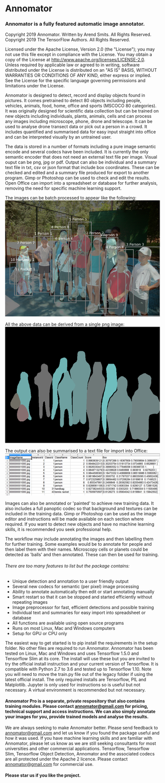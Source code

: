 # Annomator

### Annomator is a fully featured automatic image annotator.  

Copyright 2019 Annomator.  Written by Arend Smits.  All Rights Reserved.  
Copyright 2019 The TensorFlow Authors.  All Rights Reserved.

Licensed under the Apache License, Version 2.0 (the "License"); you may not use this file except in compliance with the License.  You may obtain a copy of the License at http://www.apache.org/licenses/LICENSE-2.0.  Unless required by applicable law or agreed to in writing, software distributed under the License is distributed on an "AS IS" BASIS, WITHOUT WARRANTIES OR CONDITIONS OF ANY KIND, either express or implied.  See the License for the specific language governing permissions and limitations under the License.

Annomator is designed to detect, record and display objects found in pictures.  It comes pretrained to detect 80 objects including people, vehicles, animals, food, home, office and sports (MSCOCO 80 categories).  It was originally designed for scientific data collection but can be trained on new objects including individuals, plants, animals, cells and can process any images including microscope, phone, drone and telescope.  It can be used to analyse drone transect data or pick out a person in a crowd.  It includes quantified and summarised data for easy input straight into office and can be interpreted visually by an untrained user.  

The data is stored in a number of formats including a pure image semantic encode and several codecs have been included.  It is currently the only semantic encoder that does not need an external text file per image.  Visual ouput can be png, jpg or pdf.  Output can also be individual and a summary text file in txt, csv or json format that include box coordinates.  These can be checked and edited and a summary file produced for export to another program.  Gimp or Photoshop can be used to check and edit the results.  Open Office can import into a spreadsheet or database for further analysis, removing the need for specific machine learning support.

The images can be batch processed to appear like the following:
![Compound image](setup/media/visual1.png)

All the above data can be derived from a single png image:
![Codec image](setup/media/mask1.png)

The output can also be summarised to a text file for import into Office:
![Text image](setup/media/text1.png)

Images can also be annotated or 'painted' to achieve new training data.  It also includes a full panoptic codec so that background and textures can be included in the training data.  Gimp or Photoshop can be used as the image editor and instructions will be made available on each section where required.  If you want to detect new objects and have no machine learning skills, it is recommended you seek professional help.  

The workflow may include annotating the images and then labelling them for further training.  Some examples would be to annotate for people and then label them with their names.  Microscopy cells or planets could be detected as 'balls' and then annotated.  These can then be used for training.  

###### There are too many features to list but the package contains:
- Unique detection and annotation to a user friendly output
- Several new codecs for semantic (per pixel) image processing
- Ability to annotate automatically then edit or start annotating manually
- Smart restart so that it can be stopped and started efficiently without repeating images
- Image preprocessor for fast, efficient detections and possible training
- Individual text and summaries for easy import into spreadsheet or database
- All functions are available using open source programs
- Runs on most Linux, Mac and Windows computers
- Setup for GPU or CPU only

The easiest way to get started is to pip install the requirements in the setup folder.  No other files are required to run Annomator.  Annomator has been tested on Linux, Mac and Windows and uses Tensorflow 1.5.0 and Tensorflow Slim at its core.  The install will use these but you are invited to try the official install instruction and your current version of Tensorflow.  It is compatible with Python 2.7 to 3.6 and tested up to Tensorflow 1.10.  Note you will need to move the train.py file out of the legacy folder if using the latest official install.  The only required installs are Tensorflow, PIL and Matplotlib.  Jupyter is only used for instructions so is useful but not necessary.  A virtual environment is recommended but not necessary.

#### Annomator Pro is a separate, private respository that also contains training modules.  Please contact annomator@gmail.com for pricing, technical support and access instructions.  We can also simply annotate your images for you, provide trained models and analyse the results.  

We are always seeking to make Annomator better.  Please send feedback to annomator@gmail.com and let us know if you found the package useful and how it was used.  If you have machine learning skills and are familiar with Annomator, please let us know as we are still seeking consultants for most universities and other commercial applications.  Tensorflow, Tensorflow Slim, Tensorflow Object Detection, Annomator and the associated codecs are all protected under the Apache 2 licence.  Please contact annomator@gmail.com for commercial use.  

#### Please star us if you like the project.